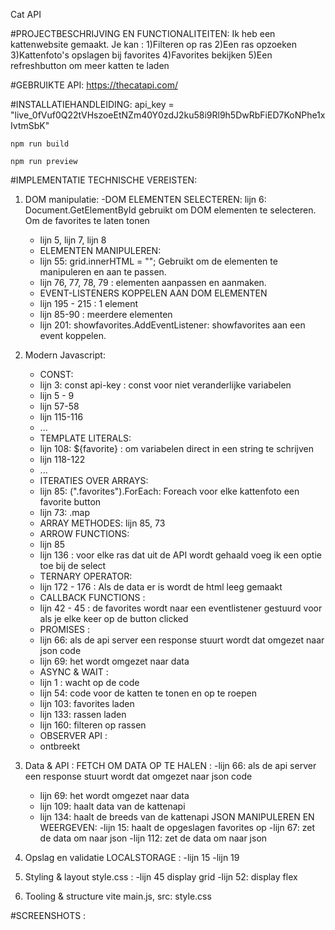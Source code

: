 Cat API

#PROJECTBESCHRIJVING EN FUNCTIONALITEITEN: 
Ik heb een kattenwebsite gemaakt. Je kan : 
1)Filteren op ras 
2)Een ras opzoeken
3)Kattenfoto's opslagen bij favorites 
4)Favorites bekijken
5)Een refreshbutton om meer katten te laden

#GEBRUIKTE API:
https://thecatapi.com/ 

#INSTALLATIEHANDLEIDING: 
api_key = "live_0fVuf0Q22tVHszoeEtNZm40Y0zdJ2ku58i9Rl9h5DwRbFiED7KoNPhe1xIvtmSbK" 

    npm run build

    npm run preview


#IMPLEMENTATIE TECHNISCHE VEREISTEN: 
1) DOM manipulatie:
   -DOM ELEMENTEN SELECTEREN:
    lijn 6: Document.GetElementById gebruikt om DOM elementen te selecteren. Om de favorites te laten tonen
   - lijn 5, lijn 7, lijn 8
   - ELEMENTEN MANIPULEREN: 
   -  lijn 55: grid.innerHTML = ""; Gebruikt om de elementen te manipuleren en aan te passen.
   -  lijn 76, 77, 78, 79 : elementen aanpassen en aanmaken.
   -  EVENT-LISTENERS KOPPELEN AAN DOM ELEMENTEN
   -  lijn 195 - 215 : 1 element
   -  lijn 85-90 : meerdere elementen 
   - lijn 201: showfavorites.AddEventListener: showfavorites aan een event koppelen.

2) Modern Javascript:
   - CONST:
   - lijn 3: const api-key : const voor niet veranderlijke variabelen
   - lijn 5 - 9
   - lijn 57-58
   - lijn 115-116
   - ...
   - TEMPLATE LITERALS:
   - lijn 108: ${favorite} : om variabelen direct in een string te schrijven
   - lijn 118-122
   - ... 
   - ITERATIES OVER ARRAYS:
   - lijn 85: (".favorites").ForEach: Foreach voor elke kattenfoto een favorite button
   - lijn 73: .map
   - ARRAY METHODES: lijn 85, 73
   - ARROW FUNCTIONS:
   - lijn 85
   - lijn 136 : voor elke ras dat uit de API wordt gehaald voeg ik een optie toe bij de select
   - TERNARY OPERATOR: 
   - lijn 172 - 176 : Als de data er is wordt de html leeg gemaakt
   - CALLBACK FUNCTIONS :
   - lijn 42 - 45 : de favorites wordt naar een eventlistener gestuurd voor als je elke keer op de button clicked
   - PROMISES :
   - lijn 66: als de api server een response stuurt wordt dat omgezet naar json code
   - lijn 69: het wordt omgezet naar data
   - ASYNC & WAIT :
   - lijn 1 : wacht op de code
   - lijn 54: code voor de katten te tonen en op te roepen
   - lijn 103: favorites laden
   - lijn 133: rassen laden
   - lijn 160: filteren op rassen 
   - OBSERVER API :
   - ontbreekt

  3) Data & API :
     FETCH OM DATA OP TE HALEN :
     -lijn 66: als de api server een response stuurt wordt dat omgezet naar json code
     - lijn 69: het wordt omgezet naar data
     - lijn 109: haalt data van de kattenapi
     - lijn 134: haalt de breeds van de kattenapi
     JSON MANIPULEREN EN WEERGEVEN:
     -lijn 15: haalt de opgeslagen favorites op
     -lijn 67: zet de data om naar json
     -lijn 112: zet de data om naar json
  4) Opslag en validatie
     LOCALSTORAGE :
     -lijn 15
     -lijn 19
  6) Styling & layout
     style.css :
     -lijn 45 display grid
     -lijn 52: display flex 
  8) Tooling & structure
     vite
     main.js, src: style.css

#SCREENSHOTS : 
     
